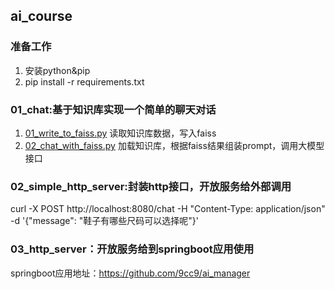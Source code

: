 ## ai_course

### 准备工作
1. 安装python&pip
2. pip install -r requirements.txt

### 01_chat:基于知识库实现一个简单的聊天对话
1. [01_write_to_faiss.py](01_chat%2F01_write_to_faiss.py) 读取知识库数据，写入faiss
2. [02_chat_with_faiss.py](01_chat%2F02_chat_with_faiss.py) 加载知识库，根据faiss结果组装prompt，调用大模型接口

### 02_simple_http_server:封装http接口，开放服务给外部调用
curl -X POST http://localhost:8080/chat -H "Content-Type: application/json" -d '{"message": "鞋子有哪些尺码可以选择呢"}'

### 03_http_server：开放服务给到springboot应用使用
springboot应用地址：https://github.com/9cc9/ai_manager